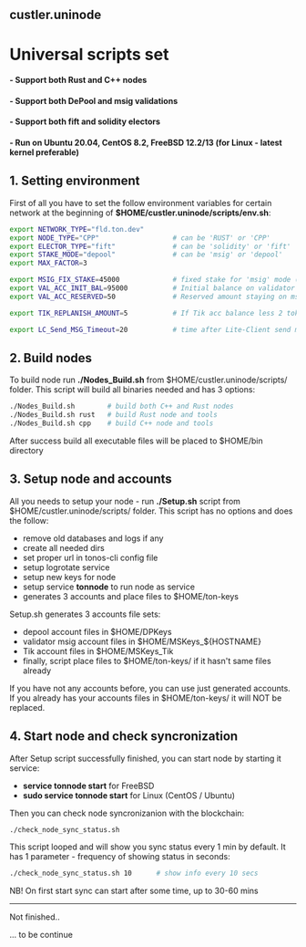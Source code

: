 ## custler.uninode

# Universal scripts set 
#### - Support both Rust and C++ nodes
#### - Support both DePool and msig validations  
#### - Support both fift and solidity electors
#### - Run on Ubuntu 20.04, CentOS 8.2, FreeBSD 12.2/13 (for Linux - latest kernel preferable)

## 1. Setting environment
First of all you have to set the follow environment variables for certain network at the beginning of **$HOME/custler.uninode/scripts/env.sh**:  
```bash
export NETWORK_TYPE="fld.ton.dev"
export NODE_TYPE="CPP"                  # can be 'RUST' or 'CPP'
export ELECTOR_TYPE="fift"              # can be 'solidity' or 'fift'
export STAKE_MODE="depool"              # can be 'msig' or 'depool'
export MAX_FACTOR=3

export MSIG_FIX_STAKE=45000             # fixed stake for 'msig' mode (tokens). if 0 - use whole stake
export VAL_ACC_INIT_BAL=95000           # Initial balance on validator account for full balance staking (if MSIG_FIX_STAKE=0)
export VAL_ACC_RESERVED=50              # Reserved amount staying on msig account in full staking mode

export TIK_REPLANISH_AMOUNT=5           # If Tik acc balance less 2 tokens, It will be auto topup with this amount

export LC_Send_MSG_Timeout=20           # time after Lite-Client send message to BC in seconds
```
## 2. Build nodes 
To build node run **./Nodes_Build.sh** from $HOME/custler.uninode/scripts/ folder. 
This script will build all binaries needed and has 3 options:  
```bash
./Nodes_Build.sh        # build both C++ and Rust nodes
./Nodes_Build.sh rust   # build Rust node and tools
./Nodes_Build.sh cpp    # build C++ node and tools
```
After success build all executable files will be placed to $HOME/bin directory

## 3. Setup node and accounts
All you needs to setup your node - run **./Setup.sh** script from $HOME/custler.uninode/scripts/ folder. This script has no options and does the follow:
* remove old databases and logs if any
* create all needed dirs
* set proper url in tonos-cli config file
* setup logrotate service
* setup new keys for node
* setup service **tonnode** to run node as service
* generates 3 accounts and place files to $HOME/ton-keys

Setup.sh generates 3 accounts file sets:  
* depool account files in $HOME/DPKeys
* validator msig account files in $HOME/MSKeys_${HOSTNAME}
* Tik account files in $HOME/MSKeys_Tik
* finally, script place files to $HOME/ton-keys/ if it hasn't same files already

If you have not any accounts before, you can use just generated accounts. If you already has your accounts files in $HOME/ton-keys/ it will NOT be replaced. 

## 4. Start node and check syncronization  
  
After Setup script successfully finished, you can start node by starting it service:
* **service tonnode start** for FreeBSD
* **sudo service tonnode start** for Linux (CentOS / Ubuntu)

Then you can check node syncronizanion with the blockchain: 
```bash
./check_node_sync_status.sh
```
This script looped and will show you sync status every 1 min by default. It has 1 parameter - frequency of showing status in seconds:
```bash
./check_node_sync_status.sh 10      # show info every 10 secs
```
NB! On first start sync can start after some time, up to 30-60 mins

---------------
Not finished..

... to be continue
